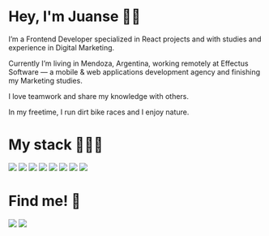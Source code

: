 # Hey, I'm Juanse 👋🏻

I’m a Frontend Developer specialized in React projects and with studies and experience in Digital Marketing. 

Currently I’m living in Mendoza, Argentina, working remotely at Effectus Software — a mobile & web applications development agency and finishing my Marketing studies.

I love teamwork and share my knowledge with others. 

In my freetime, I run dirt bike races and I enjoy nature. 

# My stack 👨🏼‍💻
<p dir="auto">
    <a target="_blank" rel="noopener noreferrer" href="https://img.shields.io/badge/react-%2320232a.svg?style=for-the-badge&logo=react&logoColor=%2361DAFB"><img src="https://img.shields.io/badge/react-%2320232a.svg?style=for-the-badge&logo=react&logoColor=%2361DAFB" data-canonical-src="https://img.shields.io/badge/React-222222?style=flat&amp;logo=react" style="max-width: 100%;"></a> 
    <a target="_blank" rel="noopener noreferrer" href="https://img.shields.io/badge/Next-black?style=for-the-badge&logo=next.js&logoColor=white"><img src="https://img.shields.io/badge/Next-black?style=for-the-badge&logo=next.js&logoColor=white" data-canonical-src="https://img.shields.io/badge/Next-black?style=for-the-badge&logo=next.js&logoColor=white" style="max-width: 100%;"></a>
    <a target="_blank" rel="noopener noreferrer" href="https://img.shields.io/badge/javascript-%23323330.svg?style=for-the-badge&logo=javascript&logoColor=%23F7DF1E"><img src="https://img.shields.io/badge/javascript-%23323330.svg?style=for-the-badge&logo=javascript&logoColor=%23F7DF1E" data-canonical-src="https://img.shields.io/badge/javascript-%23323330.svg?style=for-the-badge&logo=javascript&logoColor=%23F7DF1E" style="max-width: 100%;"></a>
    <a target="_blank" rel="noopener noreferrer" href="https://img.shields.io/badge/typescript-%23007ACC.svg?style=for-the-badge&logo=typescript&logoColor=white"><img src="https://img.shields.io/badge/typescript-%23007ACC.svg?style=for-the-badge&logo=typescript&logoColor=white" data-canonical-src="https://img.shields.io/badge/typescript-%23007ACC.svg?style=for-the-badge&logo=typescript&logoColor=white" style="max-width: 100%;"></a>
    <a target="_blank" rel="noopener noreferrer" href="https://img.shields.io/badge/git-%23F05033.svg?style=for-the-badge&logo=git&logoColor=white"><img src="https://img.shields.io/badge/git-%23F05033.svg?style=for-the-badge&logo=git&logoColor=white" data-canonical-src="https://img.shields.io/badge/git-%23F05033.svg?style=for-the-badge&logo=git&logoColor=white" style="max-width: 100%;"></a>
    <a target="_blank" rel="noopener noreferrer" href="https://img.shields.io/badge/github-%23121011.svg?style=for-the-badge&logo=github&logoColor=white"><img src="https://img.shields.io/badge/github-%23121011.svg?style=for-the-badge&logo=github&logoColor=white" data-canonical-src="https://img.shields.io/badge/github-%23121011.svg?style=for-the-badge&logo=github&logoColor=white" style="max-width: 100%;"></a>
    <a target="_blank" rel="noopener noreferrer" href="https://img.shields.io/badge/jira-%230A0FFF.svg?style=for-the-badge&logo=jira&logoColor=white"><img src="https://img.shields.io/badge/jira-%230A0FFF.svg?style=for-the-badge&logo=jira&logoColor=white" data-canonical-src="https://img.shields.io/badge/jira-%230A0FFF.svg?style=for-the-badge&logo=jira&logoColor=white" style="max-width: 100%;"></a>
    <a target="_blank" rel="noopener noreferrer" href="https://img.shields.io/badge/figma-%23F24E1E.svg?style=for-the-badge&logo=figma&logoColor=white"><img src="https://img.shields.io/badge/figma-%23F24E1E.svg?style=for-the-badge&logo=figma&logoColor=white" data-canonical-src="https://img.shields.io/badge/figma-%23F24E1E.svg?style=for-the-badge&logo=figma&logoColor=white" style="max-width: 100%;"></a>
</p>

# Find me! 📱
<p dir="auto">
    <a target="_blank" rel="noopener noreferrer" href="mailto: juanseagui@gmail.com"><img src="https://img.shields.io/badge/Gmail-D14836?style=for-the-badge&logo=gmail&logoColor=white" data-canonical-src="https://img.shields.io/badge/Gmail-D14836?style=for-the-badge&logo=gmail&logoColor=white" style="max-width: 100%;"></a>
    <a target="_blank" rel="noopener noreferrer" href="https://www.linkedin.com/in/juanseaguirre/"><img src="https://img.shields.io/badge/linkedin-%230077B5.svg?style=for-the-badge&logo=linkedin&logoColor=white" data-canonical-src="https://img.shields.io/badge/linkedin-%230077B5.svg?style=for-the-badge&logo=linkedin&logoColor=white" style="max-width: 100%;"></a>
</p>
